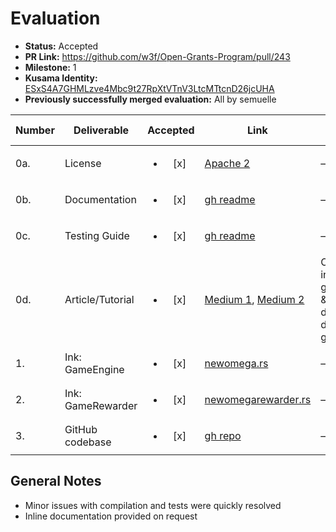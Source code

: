 # Evaluation

- **Status:** Accepted
- **PR Link:** https://github.com/w3f/Open-Grants-Program/pull/243
- **Milestone:** 1
- **Kusama Identity:** [ESxS4A7GHMLzve4Mbc9t27RpXtVTnV3LtcMTtcnD26jcUHA](https://polkascan.io/pre/kusama/account/ESxS4A7GHMLzve4Mbc9t27RpXtVTnV3LtcMTtcnD26jcUHA)
- **Previously successfully merged evaluation:** All by semuelle

| Number | Deliverable       |        Accepted        | Link                                                                                                                                                                                | Evaluation Notes                                                              |
| ------ | ----------------- | :--------------------: | ----------------------------------------------------------------------------------------------------------------------------------------------------------------------------------- | ----------------------------------------------------------------------------- |
| 0a.    | License           | <ul><li>[x] </li></ul> | [Apache 2](https://github.com/WiktorStarczewski/newomega.polkadot/blob/de04e8106c76be1b4f19d8b08b929ddfdc911f10/LICENSE)                                                            | —                                                                             |
| 0b.    | Documentation     | <ul><li>[x] </li></ul> | [gh readme](https://github.com/WiktorStarczewski/newomega.polkadot/blob/6bc3534f318e4b6126817de33ff1cef12fcd32ce/newomega_delegator/README.md#L7)                                   | —                                                                             |
| 0c.    | Testing Guide     | <ul><li>[x] </li></ul> | [gh readme](https://github.com/WiktorStarczewski/newomega.polkadot/blob/6bc3534f318e4b6126817de33ff1cef12fcd32ce/newomega_delegator/README.md#L31)                                  | —                                                                             |
| 0d.    | Article/Tutorial  | <ul><li>[x] </li></ul> | [Medium 1](https://wiktorstarczewski.medium.com/newomega-3504ce08120), [Medium 2](https://wiktorstarczewski.medium.com/from-solidity-to-ink-a-practical-take-9e26e0eb241a)          | One introductory guide to Rust & ink!, one discussion of decentralised gaming |
| 1.     | Ink: GameEngine   | <ul><li>[x] </li></ul> | [newomega.rs](https://github.com/WiktorStarczewski/newomega.polkadot/blob/aa79380199edeee4c4b0598dca7d89a809f3f360/newomega_delegator/newomega/newomega.rs#L13)                     | —                                                                             |
| 2.     | Ink: GameRewarder | <ul><li>[x] </li></ul> | [newomegarewarder.rs](https://github.com/WiktorStarczewski/newomega.polkadot/blob/90e3733188ca6e44de27b754b58a73224bd7ceba/newomega_delegator/newomegarewarder/newomegarewarder.rs) | —                                                                             |
| 3.     | GitHub codebase   | <ul><li>[x] </li></ul> | [gh repo](https://github.com/WiktorStarczewski/newomega.trinity/tree/b2aae02)                                                                                                       | —                                                                             |

## General Notes

- Minor issues with compilation and tests were quickly resolved
- Inline documentation provided on request
